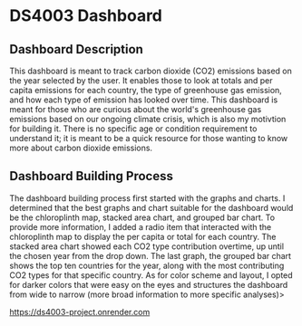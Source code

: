 # DS4003 Dashboard
## Dashboard Description
This dashboard is meant to track carbon dioxide (CO2) emissions based on the year selected by the user. It enables those to look at totals and per capita emissions for each country,
the type of greenhouse gas emission, and how each type of emission has looked over time. This dashboard is meant for those who are curious about the world's greenhouse gas emissions
based on our ongoing climate crisis, which is also my motivtion for building it. There is no specific age or condition requirement to understand it; it is meant to be a quick resource for those wanting to know more about carbon dioxide emissions.

## Dashboard Building Process
The dashboard building process first started with the graphs and charts. I determined that the best graphs and chart suitable for the dashboard would be the chloroplinth map, stacked area chart, and grouped bar chart. To provide more information, I added a radio item that interacted with the chloroplinth map to display the per capita or total for each country. The stacked area chart showed each CO2 type contribution overtime, up until the chosen year from the drop down. The last graph, the grouped bar chart shows the top ten countries for the year, along with the most contributing CO2 types for that specific country. As for color scheme and layout, I opted for darker colors that were easy on the eyes and structures the dashboard from wide to narrow (more broad information to more specific analyses)>

https://ds4003-project.onrender.com
